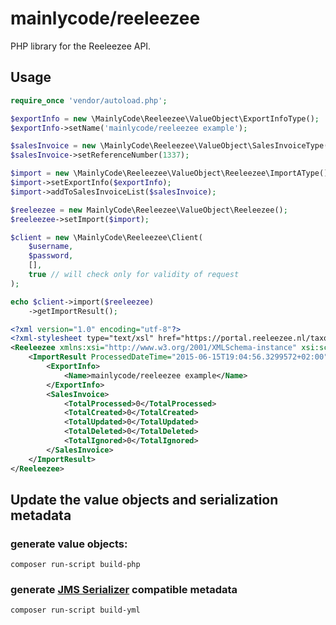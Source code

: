 mainlycode/reeleezee
====================

PHP library for the Reeleezee API.

## Usage

```php
require_once 'vendor/autoload.php';

$exportInfo = new \MainlyCode\Reeleezee\ValueObject\ExportInfoType();
$exportInfo->setName('mainlycode/reeleezee example');

$salesInvoice = new \MainlyCode\Reeleezee\ValueObject\SalesInvoiceType();
$salesInvoice->setReferenceNumber(1337);

$import = new \MainlyCode\Reeleezee\ValueObject\Reeleezee\ImportAType();
$import->setExportInfo($exportInfo);
$import->addToSalesInvoiceList($salesInvoice);

$reeleezee = new MainlyCode\Reeleezee\ValueObject\Reeleezee();
$reeleezee->setImport($import);

$client = new \MainlyCode\Reeleezee\Client(
    $username,
    $password,
    [],
    true // will check only for validity of request
);

echo $client->import($reeleezee)
    ->getImportResult();
```

```xml
<?xml version="1.0" encoding="utf-8"?>
<?xml-stylesheet type="text/xsl" href="https://portal.reeleezee.nl/taxonomy/1.27/Reeleezee.xslt"?>
<Reeleezee xmlns:xsi="http://www.w3.org/2001/XMLSchema-instance" xsi:schemaLocation="https://portal.reeleezee.nl/taxonomy/1.27 taxonomy/1.27/Reeleezee.xsd" xmlns="https://portal.reeleezee.nl/taxonomy/1.27">
	<ImportResult ProcessedDateTime="2015-06-15T19:04:56.3299572+02:00" Succeeded="true">
		<ExportInfo>
			<Name>mainlycode/reeleezee example</Name>
		</ExportInfo>
		<SalesInvoice>
			<TotalProcessed>0</TotalProcessed>
			<TotalCreated>0</TotalCreated>
			<TotalUpdated>0</TotalUpdated>
			<TotalDeleted>0</TotalDeleted>
			<TotalIgnored>0</TotalIgnored>
		</SalesInvoice>
	</ImportResult>
</Reeleezee>
```

## Update the value objects and serialization metadata
### generate value objects:

```
composer run-script build-php
```

### generate [JMS Serializer](http://jmsyst.com/libs/serializer) compatible metadata
```
composer run-script build-yml
```
